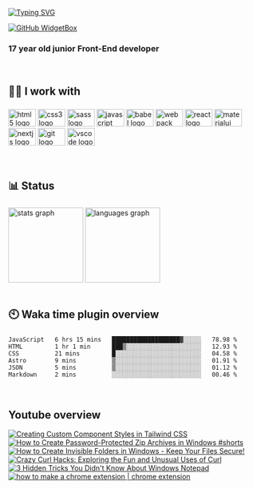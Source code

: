 [![Typing SVG](https://readme-typing-svg.demolab.com?font=Fira+Code&pause=1000&width=435&height=30&lines=Welcome+to+my+Github+page)](https://git.io/typing-svg)

[![GitHub WidgetBox](https://github-widgetbox.vercel.app/api/profile?username=amirhosseinbanaei&data=followers,repositories,stars,commits&theme=darkmode&width=350)](https://github.com/Jurredr/github-widgetbox)

<h3 align="left">17 year old junior Front-End developer</h3>

<br clear="both">

###

<h2 align="left">🧑‍💻 I work with</h2>

###


<div align="left">
  <img src="https://cdn.jsdelivr.net/gh/devicons/devicon/icons/html5/html5-original.svg" height="35" width="55" alt="html5 logo"  />
  <img src="https://cdn.jsdelivr.net/gh/devicons/devicon/icons/css3/css3-original.svg" height="35" width="55" alt="css3 logo"  />
  <img src="https://cdn.jsdelivr.net/gh/devicons/devicon/icons/sass/sass-original.svg" height="35" width="55" alt="sass logo"  />
  <img src="https://cdn.jsdelivr.net/gh/devicons/devicon/icons/javascript/javascript-original.svg" height="35" width="55" alt="javascript logo"  />
  <img src="https://cdn.jsdelivr.net/gh/devicons/devicon/icons/babel/babel-original.svg" height="35" width="55" alt="babel logo"  />
  <img src="https://cdn.jsdelivr.net/gh/devicons/devicon/icons/webpack/webpack-original.svg" height="35" width="55" alt="webpack logo"  />
  <img src="https://cdn.jsdelivr.net/gh/devicons/devicon/icons/react/react-original.svg" height="35" width="55" alt="react logo"  />
  <img src="https://cdn.jsdelivr.net/gh/devicons/devicon/icons/materialui/materialui-original.svg" height="35" width="55" alt="materialui logo"  />
  <img src="https://cdn.jsdelivr.net/gh/devicons/devicon/icons/nextjs/nextjs-original.svg" height="35" width="55" alt="nextjs logo"  />
  <img src="https://cdn.jsdelivr.net/gh/devicons/devicon/icons/git/git-original.svg" height="35" width="55" alt="git logo"  />
  <img src="https://cdn.jsdelivr.net/gh/devicons/devicon/icons/vscode/vscode-original.svg" height="35" width="55" alt="vscode logo"  />
</div>

<br clear="both">

<!-- <h2 align="left">🔗 Social</h2>

###

<div align="left">
  <img src="https://raw.githubusercontent.com/maurodesouza/profile-readme-generator/master/src/assets/icons/social/gmail/default.svg" width="55" height="35" alt="gmail logo"  />
  <img src="https://raw.githubusercontent.com/maurodesouza/profile-readme-generator/master/src/assets/icons/social/linkedin/default.svg" width="55" height="35" alt="linkedin logo"  />
  <img src="https://raw.githubusercontent.com/maurodesouza/profile-readme-generator/master/src/assets/icons/social/youtube/default.svg" width="55" height="35" alt="youtube logo"  />
  <img src="https://raw.githubusercontent.com/maurodesouza/profile-readme-generator/master/src/assets/icons/social/instagram/default.svg" width="55" height="35" alt="instagram logo"  />
</div> -->

<br clear="both">

<h2 align="left">📊 Status</h2>

###

<div align="left">
  <img src="https://github-readme-stats.vercel.app/api?hide_title=true&hide_rank=false&show_icons=true&include_all_commits=false&count_private=false&disable_animations=false&theme=shades-of-purple&locale=en&hide_border=true&username=amirhosseinbanaei" height="150" alt="stats graph"  />
  <img src="https://github-readme-stats.vercel.app/api/top-langs?locale=en&hide_title=false&layout=compact&card_width=350&langs_count=6&theme=shades-of-purple&hide_border=true&username=amirhosseinbanaei" height="150" alt="languages graph"  />
</div>

<br clear="both">

###

<h2 align="left">🕙 Waka time plugin overview</h2>

###

<!--START_SECTION:waka-->

```text
JavaScript   6 hrs 15 mins   ███████████████████▓░░░░░   78.98 %
HTML         1 hr 1 min      ███▒░░░░░░░░░░░░░░░░░░░░░   12.93 %
CSS          21 mins         █░░░░░░░░░░░░░░░░░░░░░░░░   04.58 %
Astro        9 mins          ▒░░░░░░░░░░░░░░░░░░░░░░░░   01.91 %
JSON         5 mins          ▒░░░░░░░░░░░░░░░░░░░░░░░░   01.12 %
Markdown     2 mins          ░░░░░░░░░░░░░░░░░░░░░░░░░   00.46 %
```

<!--END_SECTION:waka-->

<br clear="both">

###

<h2 align="left">Youtube overview</h2>

<!-- BEGIN YOUTUBE-CARDS -->
[![Creating Custom Component Styles in Tailwind CSS](https://ytcards.demolab.com/?id=9gjbf6KErRs&title=Creating+Custom+Component+Styles+in+Tailwind+CSS&lang=en&timestamp=1681587900&background_color=%230d1117&title_color=%23ffffff&stats_color=%23dedede&width=250 "Creating Custom Component Styles in Tailwind CSS")](https://www.youtube.com/watch?v=9gjbf6KErRs)
[![How to Create Password-Protected Zip Archives in Windows #shorts](https://ytcards.demolab.com/?id=_XXRvgTSNtE&title=How+to+Create+Password-Protected+Zip+Archives+in+Windows+%23shorts&lang=en&timestamp=1681501500&background_color=%230d1117&title_color=%23ffffff&stats_color=%23dedede&width=250 "How to Create Password-Protected Zip Archives in Windows #shorts")](https://www.youtube.com/watch?v=_XXRvgTSNtE)
[![How to Create Invisible Folders in Windows - Keep Your Files Secure!](https://ytcards.demolab.com/?id=zvAC47GYPdc&title=How+to+Create+Invisible+Folders+in+Windows+-+Keep+Your+Files+Secure%21&lang=en&timestamp=1681330719&background_color=%230d1117&title_color=%23ffffff&stats_color=%23dedede&width=250 "How to Create Invisible Folders in Windows - Keep Your Files Secure!")](https://www.youtube.com/watch?v=zvAC47GYPdc)
[![Crazy Curl Hacks: Exploring the Fun and Unusual Uses of Curl](https://ytcards.demolab.com/?id=N7t7HIXFilM&title=Crazy+Curl+Hacks%3A+Exploring+the+Fun+and+Unusual+Uses+of+Curl&lang=en&timestamp=1680727967&background_color=%230d1117&title_color=%23ffffff&stats_color=%23dedede&width=250 "Crazy Curl Hacks: Exploring the Fun and Unusual Uses of Curl")](https://www.youtube.com/watch?v=N7t7HIXFilM)
[![3 Hidden Tricks You Didn't Know About Windows Notepad](https://ytcards.demolab.com/?id=D4pz7SbWMj8&title=3+Hidden+Tricks+You+Didn%27t+Know+About+Windows+Notepad&lang=en&timestamp=1680379292&background_color=%230d1117&title_color=%23ffffff&stats_color=%23dedede&width=250 "3 Hidden Tricks You Didn't Know About Windows Notepad")](https://www.youtube.com/watch?v=D4pz7SbWMj8)
[![how to make a chrome extension | chrome extension](https://ytcards.demolab.com/?id=OInxNkw6rPU&title=how+to+make+a+chrome+extension+%7C+chrome+extension&lang=en&timestamp=1679779762&background_color=%230d1117&title_color=%23ffffff&stats_color=%23dedede&width=250 "how to make a chrome extension | chrome extension")](https://www.youtube.com/watch?v=OInxNkw6rPU)
<!-- END YOUTUBE-CARDS -->
